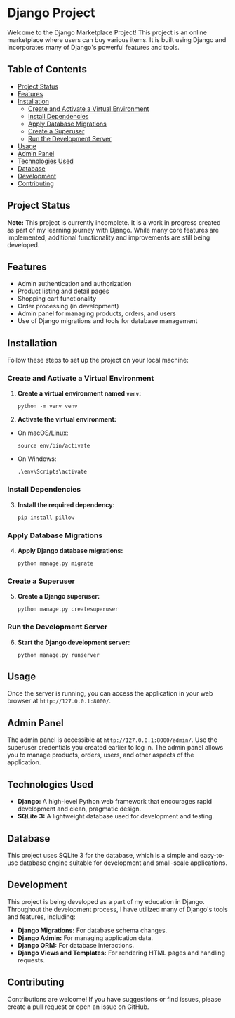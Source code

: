 # Django Project

Welcome to the Django Marketplace Project! This project is an online marketplace where users can buy various items. It is built using Django and incorporates many of Django's powerful features and tools.

## Table of Contents

- [Project Status](#project-status)
- [Features](#features)
- [Installation](#installation)
  - [Create and Activate a Virtual Environment](#create-and-activate-a-virtual-environment)
  - [Install Dependencies](#install-dependencies)
  - [Apply Database Migrations](#apply-database-migrations)
  - [Create a Superuser](#create-a-superuser)
  - [Run the Development Server](#run-the-development-server)
- [Usage](#usage)
- [Admin Panel](#admin-panel)
- [Technologies Used](#technologies-used)
- [Database](#database)
- [Development](#development)
- [Contributing](#contributing)

## Project Status

**Note:** This project is currently incomplete. It is a work in progress created as part of my learning journey with Django. While many core features are implemented, additional functionality and improvements are still being developed.

## Features

- Admin authentication and authorization
- Product listing and detail pages
- Shopping cart functionality
- Order processing (in development)
- Admin panel for managing products, orders, and users
- Use of Django migrations and tools for database management

## Installation

Follow these steps to set up the project on your local machine:

### Create and Activate a Virtual Environment

1. **Create a virtual environment named `venv`:**
   ```
   python -m venv venv

2. **Activate the virtual environment:**
- On macOS/Linux:
  ```
  source env/bin/activate
  ```
- On Windows:
  ```
  .\env\Scripts\activate
  ```

### Install Dependencies

3. **Install the required dependency:**
   ```
   pip install pillow

### Apply Database Migrations

4. **Apply Django database migrations:**
    ```
   python manage.py migrate

### Create a Superuser

5. **Create a Django superuser:**
    ```
   python manage.py createsuperuser

### Run the Development Server

6. **Start the Django development server:**
    ```
   python manage.py runserver

## Usage

Once the server is running, you can access the application in your web browser at `http://127.0.0.1:8000/`.

## Admin Panel

The admin panel is accessible at `http://127.0.0.1:8000/admin/`. Use the superuser credentials you created earlier to log in. The admin panel allows you to manage products, orders, users, and other aspects of the application.

## Technologies Used

- **Django:** A high-level Python web framework that encourages rapid development and clean, pragmatic design.
- **SQLite 3:** A lightweight database used for development and testing.

## Database

This project uses SQLite 3 for the database, which is a simple and easy-to-use database engine suitable for development and small-scale applications.

## Development

This project is being developed as a part of my education in Django. Throughout the development process, I have utilized many of Django's tools and features, including:

- **Django Migrations:** For database schema changes.
- **Django Admin:** For managing application data.
- **Django ORM:** For database interactions.
- **Django Views and Templates:** For rendering HTML pages and handling requests.

## Contributing

Contributions are welcome! If you have suggestions or find issues, please create a pull request or open an issue on GitHub.
